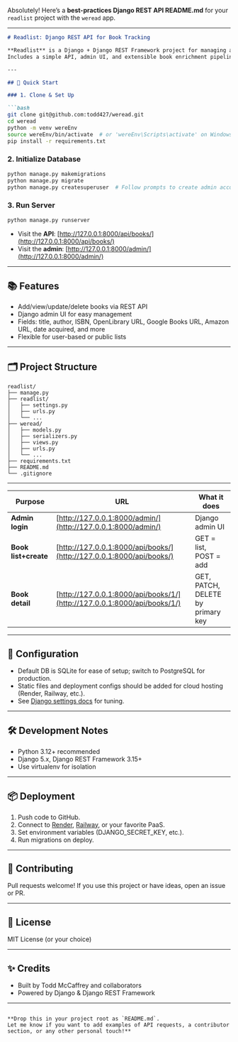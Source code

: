 Absolutely! Here’s a **best-practices Django REST API README.md** for your `readlist` project with the `weread` app.

---

````markdown
# Readlist: Django REST API for Book Tracking

**Readlist** is a Django + Django REST Framework project for managing and sharing reading lists.
Includes a simple API, admin UI, and extensible book enrichment pipeline.

---

## 🚀 Quick Start

### 1. Clone & Set Up

```bash
git clone git@github.com:todd427/weread.git
cd weread
python -m venv wereEnv
source wereEnv/bin/activate  # or 'wereEnv\Scripts\activate' on Windows
pip install -r requirements.txt
````

### 2. Initialize Database

```bash
python manage.py makemigrations
python manage.py migrate
python manage.py createsuperuser  # Follow prompts to create admin account
```

### 3. Run Server

```bash
python manage.py runserver
```

* Visit the **API**: [http://127.0.0.1:8000/api/books/](http://127.0.0.1:8000/api/books/)
* Visit the **admin**: [http://127.0.0.1:8000/admin/](http://127.0.0.1:8000/admin/)

---

## 📚 Features

* Add/view/update/delete books via REST API
* Django admin UI for easy management
* Fields: title, author, ISBN, OpenLibrary URL, Google Books URL, Amazon URL, date acquired, and more
* Flexible for user-based or public lists

---

## 🗂️ Project Structure

```
readlist/
├── manage.py
├── readlist/
│   ├── settings.py
│   ├── urls.py
│   └── ...
├── weread/
│   ├── models.py
│   ├── serializers.py
│   ├── views.py
│   ├── urls.py
│   └── ...
├── requirements.txt
├── README.md
└── .gitignore
```

---
| **Purpose**          | **URL**                                                                  | **What it does**                  |
| -------------------- | ------------------------------------------------------------------------ | --------------------------------- |
| **Admin login**      | [http://127.0.0.1:8000/admin/](http://127.0.0.1:8000/admin/)             | Django admin UI                   |
| **Book list+create** | [http://127.0.0.1:8000/api/books/](http://127.0.0.1:8000/api/books/)     | GET = list, POST = add            |
| **Book detail**      | [http://127.0.0.1:8000/api/books/1/](http://127.0.0.1:8000/api/books/1/) | GET, PATCH, DELETE by primary key |
---

## 🔧 Configuration

* Default DB is SQLite for ease of setup; switch to PostgreSQL for production.
* Static files and deployment configs should be added for cloud hosting (Render, Railway, etc.).
* See [Django settings docs](https://docs.djangoproject.com/en/5.0/topics/settings/) for tuning.

---

## 🛠️ Development Notes

* Python 3.12+ recommended
* Django 5.x, Django REST Framework 3.15+
* Use virtualenv for isolation

---

## 📦 Deployment

1. Push code to GitHub.
2. Connect to [Render](https://render.com/), [Railway](https://railway.app/), or your favorite PaaS.
3. Set environment variables (DJANGO\_SECRET\_KEY, etc.).
4. Run migrations on deploy.

---

## 🙌 Contributing

Pull requests welcome!
If you use this project or have ideas, open an issue or PR.

---

## 📜 License

MIT License (or your choice)

---

## ✨ Credits

* Built by Todd McCaffrey and collaborators
* Powered by Django & Django REST Framework

---

```

**Drop this in your project root as `README.md`.  
Let me know if you want to add examples of API requests, a contributor section, or any other personal touch!**
```
